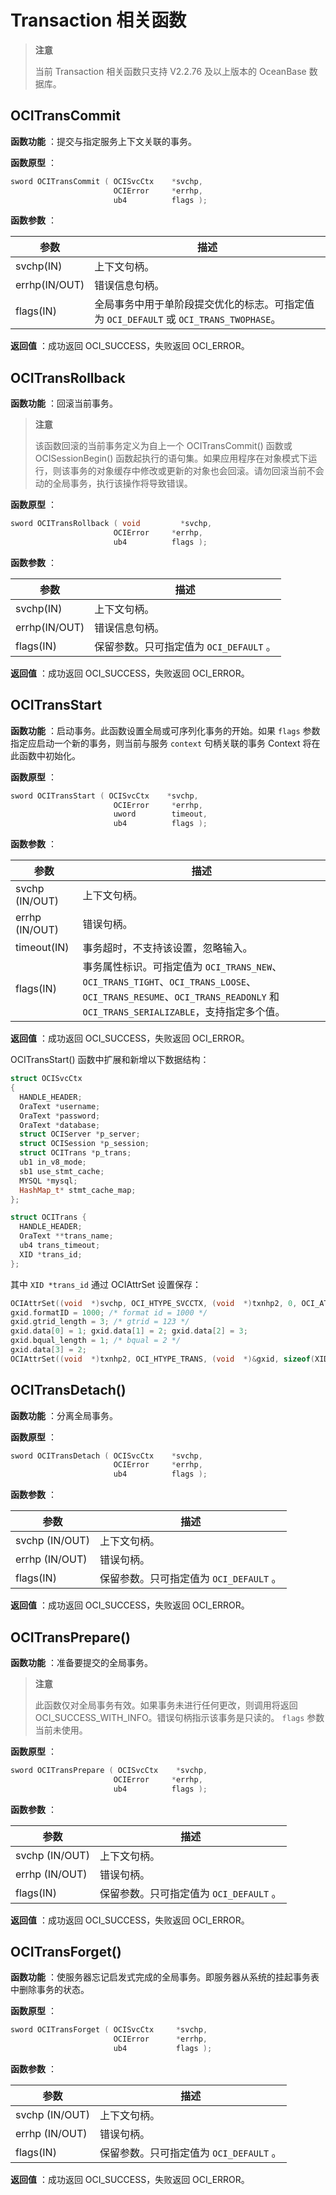 # Transaction 相关函数

> **注意**
>
> 当前 Transaction 相关函数只支持 V2.2.76 及以上版本的 OceanBase 数据库。

## OCITransCommit

**函数功能** ：提交与指定服务上下文关联的事务。

**函数原型** ：

```C++
sword OCITransCommit ( OCISvcCtx    *svchp,
                       OCIError     *errhp,
                       ub4          flags );
```

**函数参数** ：

|      参数       |                              描述                               |
|---------------|---------------------------------------------------------------|
| svchp(IN)     | 上下文句柄。                                                        |
| errhp(IN/OUT) | 错误信息句柄。                                                       |
| flags(IN)     | 全局事务中用于单阶段提交优化的标志。可指定值为 `OCI_DEFAULT` 或 `OCI_TRANS_TWOPHASE`。 |

**返回值** ：成功返回 OCI_SUCCESS，失败返回 OCI_ERROR。

## OCITransRollback

**函数功能** ：回滚当前事务。

> **注意**
>
> 该函数回滚的当前事务定义为自上一个 OCITransCommit() 函数或 OCISessionBegin() 函数起执行的语句集。如果应用程序在对象模式下运行，则该事务的对象缓存中修改或更新的对象也会回滚。请勿回滚当前不会动的全局事务，执行该操作将导致错误。

**函数原型** ：

```C++
sword OCITransRollback ( void         *svchp, 
                       OCIError     *errhp,
                       ub4          flags );
```

**函数参数** ：

|      参数       |             描述              |
|---------------|-----------------------------|
| svchp(IN)     | 上下文句柄。                      |
| errhp(IN/OUT) | 错误信息句柄。                     |
| flags(IN)     | 保留参数。只可指定值为 `OCI_DEFAULT` 。 |

**返回值** ：成功返回 OCI_SUCCESS，失败返回 OCI_ERROR。

## OCITransStart

**函数功能** ：启动事务。此函数设置全局或可序列化事务的开始。如果 `flags` 参数指定应启动一个新的事务，则当前与服务 `context` 句柄关联的事务 Context 将在此函数中初始化。

**函数原型** ：

```C++
sword OCITransStart ( OCISvcCtx    *svchp, 
                       OCIError     *errhp, 
                       uword        timeout,
                       ub4          flags );
```

**函数参数** ：

|       参数       |                                                                      描述                                                                      |
|----------------|----------------------------------------------------------------------------------------------------------------------------------------------|
| svchp (IN/OUT) | 上下文句柄。                                                                                                                                       |
| errhp (IN/OUT) | 错误句柄。                                                                                                                                        |
| timeout(IN)    | 事务超时，不支持该设置，忽略输入。                                                                                                                            |
| flags(IN)      | 事务属性标识。可指定值为 `OCI_TRANS_NEW`、`OCI_TRANS_TIGHT`、`OCI_TRANS_LOOSE`、`OCI_TRANS_RESUME`、`OCI_TRANS_READONLY` 和 `OCI_TRANS_SERIALIZABLE`，支持指定多个值。 |

**返回值** ：成功返回 OCI_SUCCESS，失败返回 OCI_ERROR。

OCITransStart() 函数中扩展和新增以下数据结构：

```C++
struct OCISvcCtx
{
  HANDLE_HEADER;
  OraText *username;
  OraText *password;
  OraText *database;
  struct OCIServer *p_server;
  struct OCISession *p_session;
  struct OCITrans *p_trans;
  ub1 in_v8_mode;
  sb1 use_stmt_cache;
  MYSQL *mysql;
  HashMap_t* stmt_cache_map;
};

struct OCITrans {
  HANDLE_HEADER;
  OraText **trans_name;
  ub4 trans_timeout;
  XID *trans_id;
};
```

其中 `XID *trans_id` 通过 OCIAttrSet 设置保存：

```C++
OCIAttrSet((void  *)svchp, OCI_HTYPE_SVCCTX, (void  *)txnhp2, 0, OCI_ATTR_TRANS, errhp);
gxid.formatID = 1000; /* format id = 1000 */
gxid.gtrid_length = 3; /* gtrid = 123 */
gxid.data[0] = 1; gxid.data[1] = 2; gxid.data[2] = 3;
gxid.bqual_length = 1; /* bqual = 2 */
gxid.data[3] = 2;
OCIAttrSet((void  *)txnhp2, OCI_HTYPE_TRANS, (void  *)&gxid, sizeof(XID), OCI_ATTR_XID, errhp);
```

## OCITransDetach()

**函数功能** ：分离全局事务。

**函数原型** ：

```C++
sword OCITransDetach ( OCISvcCtx    *svchp,
                       OCIError     *errhp,
                       ub4          flags );
```

**函数参数** ：

|       参数       |             描述              |
|----------------|-----------------------------|
| svchp (IN/OUT) | 上下文句柄。                      |
| errhp (IN/OUT) | 错误句柄。                       |
| flags(IN)      | 保留参数。只可指定值为 `OCI_DEFAULT` 。 |

**返回值** ：成功返回 OCI_SUCCESS，失败返回 OCI_ERROR。

## OCITransPrepare()

**函数功能** ：准备要提交的全局事务。

> **注意**
>
> 此函数仅对全局事务有效。如果事务未进行任何更改，则调用将返回OCI_SUCCESS_WITH_INFO。错误句柄指示该事务是只读的。 `flags` 参数当前未使用。

**函数原型** ：

```C++
sword OCITransPrepare ( OCISvcCtx    *svchp, 
                       OCIError     *errhp,
                       ub4          flags );
```

**函数参数** ：

|       参数       |             描述              |
|----------------|-----------------------------|
| svchp (IN/OUT) | 上下文句柄。                      |
| errhp (IN/OUT) | 错误句柄。                       |
| flags(IN)      | 保留参数。只可指定值为 `OCI_DEFAULT` 。 |

**返回值** ：成功返回 OCI_SUCCESS，失败返回 OCI_ERROR。

## OCITransForget()

**函数功能** ：使服务器忘记启发式完成的全局事务。即服务器从系统的挂起事务表中删除事务的状态。

**函数原型** ：

```C++
sword OCITransForget ( OCISvcCtx     *svchp, 
                       OCIError      *errhp,
                       ub4           flags );
```

**函数参数** ：

|       参数       |             描述              |
|----------------|-----------------------------|
| svchp (IN/OUT) | 上下文句柄。                      |
| errhp (IN/OUT) | 错误句柄。                       |
| flags(IN)      | 保留参数。只可指定值为 `OCI_DEFAULT` 。 |

**返回值** ：成功返回 OCI_SUCCESS，失败返回 OCI_ERROR。
